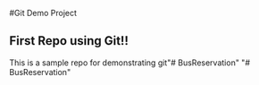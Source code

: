#Git Demo Project
## First Repo using Git!!

This is a sample repo for demonstrating git"# BusReservation" 
"# BusReservation" 

